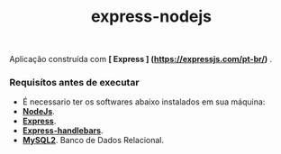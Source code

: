 
<h1 align="center">
   express-nodejs
</h1>

<br>

Aplicação construída com **[ Express ] (https://expressjs.com/pt-br/)** . 
<br />

### Requisítos antes de executar

- É necessario ter os softwares abaixo instalados em sua máquina:
- **[NodeJs](https://nodejs.org/en)**.
- **[Express](https://expressjs.com/pt-br/)**.
- **[Express-handlebars](https://www.npmjs.com/package/express-handlebars)**. 
- **[MySQL2](https://www.mysql.com/)**. Banco de Dados Relacional.
